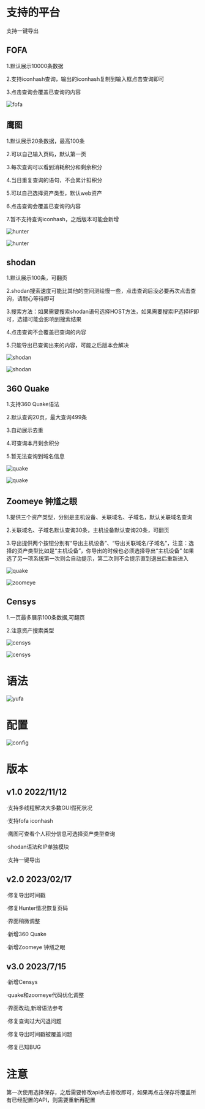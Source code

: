 # 支持的平台

支持一键导出



## FOFA



1.默认展示10000条数据



2.支持iconhash查询，输出的iconhash复制到输入框点击查询即可



3.点击查询会覆盖已查询的内容


![fofa](image/fofa.png)



## 鹰图



1.默认展示20条数据，最高100条 



2.可以自己输入页码，默认第一页 



3.每次查询可以看到消耗积分和剩余积分



4.当日重复查询的语句，不会累计扣积分



5.可以自己选择资产类型，默认web资产



6.点击查询会覆盖已查询的内容



7.暂不支持查询iconhash，之后版本可能会新增


![hunter](image/hunter.png)



![hunter](image/hunter_export.png)

## shodan



1.默认展示100条，可翻页   



2.shodan搜索速度可能比其他的空间测绘慢一些，点击查询后没必要再次点击查询，请耐心等待即可   

 

3.搜索方法：如果需要搜索shodan语句选择HOST方法，如果需要搜索IP选择IP即可，选错可能会影响到搜索结果



4.点击查询不会覆盖已查询的内容



5.只能导出已查询出来的内容，可能之后版本会解决

![shodan](image/shodan.png)



![shodan](image/shodan_export.png)



## 360 Quake

1.支持360 Quake语法



2.默认查询20页，最大查询499条



3.自动展示去重



4.可查询本月剩余积分



5.暂无法查询到域名信息

![quake](image/quake.png)



![quake](image/quake_export.png)



## Zoomeye 钟馗之眼

1.提供三个资产类型，分别是主机设备、关联域名、子域名，默认关联域名查询



2.关联域名、子域名默认查询30条，主机设备默认查询20条，可翻页



3.导出提供两个按钮分别有“导出主机设备”、“导出关联域名/子域名”，注意：选择的资产类型比如是“主机设备”，你导出的时候也必须选择导出“主机设备” 如果选了另一项系统第一次则会自动提示，第二次则不会提示直到退出后重新进入

![quake](image/zoomeye.png)



![zoomeye](image/zoomeye_export.png)



## Censys

1.一页最多展示100条数据,可翻页 

2.注意资产搜索类型

![censys](image/censys.png)



![censys](image/censys_export.png)



# 语法

![yufa](image/yufa.png)



# 配置

![config](image/config.png)



# 版本

## v1.0 2022/11/12


·支持多线程解决大多数GUI假死状况



·支持fofa iconhash



·鹰图可查看个人积分信息可选择资产类型查询



·shodan语法和IP单独模块



·支持一键导出 



## v2.0 2023/02/17


·修复导出时间戳


·修复Hunter情况恢复页码


·界面稍微调整


·新增360 Quake


·新增Zoomeye 钟馗之眼



## v3.0 2023/7/15

·新增Censys

·quake和zoomeye代码优化调整

·界面改动,新增语法参考

·修复查询过大闪退问题

·修复导出时间戳被覆盖问题

·修复已知BUG



# 注意

第一次使用选择保存，之后需要修改api点击修改即可，如果再点击保存将覆盖所有已经配置的API，则需要重新再配置
